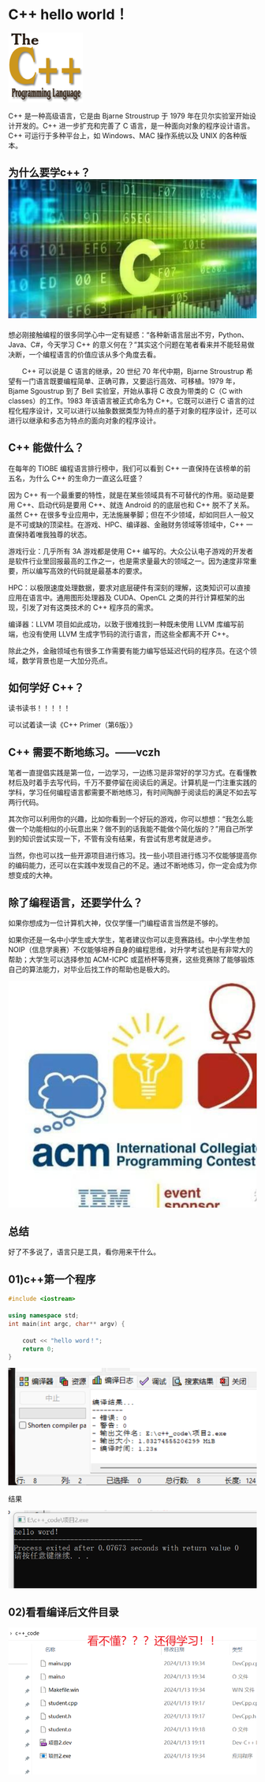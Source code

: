 # C++ hello world！

![image-20240113193851273](02c++第一个程序.assets/image-20240113193851273.png)

C++ 是一种高级语言，它是由 Bjarne Stroustrup 于 1979 年在贝尔实验室开始设计开发的。C++ 进一步扩充和完善了 C 语言，是一种面向对象的程序设计语言。C++ 可运行于多种平台上，如 Windows、MAC 操作系统以及 UNIX 的各种版本。



## 为什么要学c++？![image-20240113194334097](02c++第一个程序.assets/image-20240113194334097.png)



想必刚接触编程的很多同学心中一定有疑惑：“各种新语言层出不穷，Python、Java、C#，今天学习 C++ 的意义何在？”其实这个问题在笔者看来并不能轻易做决断，一个编程语言的价值应该从多个角度去看。

　　C++ 可以说是 C 语言的继承，20 世纪 70 年代中期，Bjarne Stroustrup 希望有一门语言既要编程简单、正确可靠，又要运行高效、可移植。1979 年，Bjame Sgoustrup 到了 Bell 实验室，开始从事将 C 改良为带类的 C（C with classes）的工作。1983 年该语言被正式命名为 C++。它既可以进行 C 语言的过程化程序设计，又可以进行以抽象数据类型为特点的基于对象的程序设计，还可以进行以继承和多态为特点的面向对象的程序设计。



## C++ 能做什么？

在每年的 TIOBE 编程语言排行榜中，我们可以看到 C++ 一直保持在该榜单的前五名，为什么 C++ 的生命力一直这么旺盛？

因为 C++ 有一个最重要的特性，就是在某些领域具有不可替代的作用。驱动是要用 C++、启动代码是要用 C++、就连 Android 的的底层也和 C++ 脱不了关系。虽然 C++ 在很多专业应用中，无法施展拳脚；但在不少领域，却如同巨人一般又是不可或缺的顶梁柱。在游戏、HPC、编译器、金融财务领域等领域中，C++ 一直保持着唯我独尊的状态。

游戏行业：几乎所有 3A 游戏都是使用 C++ 编写的。大众公认电子游戏的开发者是软件行业里回报最高的工作之一，也是需求量最大的领域之一。因为速度非常重要，所以编写高效的代码就是最基本的要求。

HPC：以极限速度处理数据，要求对底层硬件有深刻的理解，这类知识可以直接应用在语言中。通用图形处理器及 CUDA、OpenCL 之类的并行计算框架的出现，引发了对有这类技术的 C++ 程序员的需求。

编译器：LLVM 项目如此成功，以致于很难找到一种既未使用 LLVM 库编写前端，也没有使用 LLVM 生成字节码的流行语言，而这些全都离不开 C++。

除此之外，金融领域也有很多工作需要有能力编写低延迟代码的程序员。在这个领域，数学背景也是一大加分亮点。



## 如何学好 C++？

读书读书！！！！！

可以试着读一读《C++ Primer（第6版）》

## C++ 需要不断地练习。——vczh

笔者一直提倡实践是第一位，一边学习，一边练习是非常好的学习方式。在看懂教材后及时着手去写代码，千万不要停留在阅读后的满足。计算机是一门注重实践的学科，学习任何编程语言都需要不断地练习，有时间陶醉于阅读后的满足不如去写两行代码。

其次你可以利用你的兴趣，比如你看到一个好玩的游戏，你可以想想：“我怎么能做一个功能相似的小玩意出来？做不到的话我能不能做个简化版的？”用自己所学到的知识尝试实现一下，不管有没有结果，有尝试有思考就是进步。

当然，你也可以找一些开源项目进行练习。找一些小项目进行练习不仅能够提高你的编码能力，还可以在实践中发现自己的不足。通过不断地练习，你一定会成为你想变成的大神。

## 除了编程语言，还要学什么？

如果你想成为一位计算机大神，仅仅学懂一门编程语言当然是不够的。

如果你还是一名中小学生或大学生，笔者建议你可以走竞赛路线。中小学生参加 NOIP（信息学奥赛）不仅能够培养自身的编程思维，对升学考试也是有非常大的帮助；大学生可以选择参加 ACM-ICPC 或蓝桥杯等竞赛，这些竞赛除了能够锻炼自己的算法能力，对毕业后找工作的帮助也是极大的。

![image-20240113194243130](02c++第一个程序.assets/image-20240113194243130.png)

## 总结

好了不多说了，语言只是工具，看你用来干什么。



## 01)c++第一个程序

```c++
#include <iostream>

using namespace std;
int main(int argc, char** argv) {
	
	cout << "hello word！";
	return 0;
}
```

![image-20240113193515273](02c++第一个程序.assets/image-20240113193515273.png)

结果

![image-20240113193634459](02c++第一个程序.assets/image-20240113193634459.png)





## 02)看看编译后文件目录

![image-20240113193747302](02c++第一个程序.assets/image-20240113193747302.png)